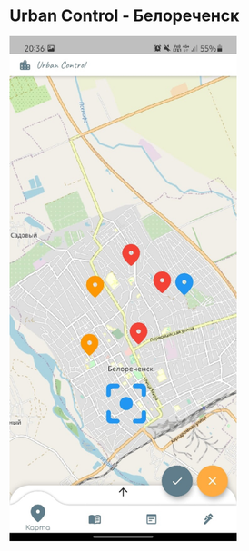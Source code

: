 # Urban Control - Белореченск

<div align="" style="border-radius=8px;">
    <img src="/screenshots/NghwFPSNVo0.jpg" width="400px"</img> 
</div>
